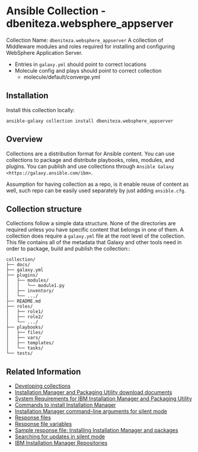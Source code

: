 # Ansible Collection - dbeniteza.websphere_appserver

Collection Name: `dbeniteza.websphere_appserver`
A collection of Middleware modules and roles required for installing and configuring WebSphere Application Server.

* Entries in `galaxy.yml` should point to correct locations
* Molecule config and plays should point to correct collection
    - molecule/default/converge.yml

## Installation

Install this collection locally:

```shell
ansible-galaxy collection install dbeniteza.websphere_appserver
```

## Overview

Collections are a distribution format for Ansible content. You can use collections to package and distribute playbooks, roles, modules, and plugins.
You can publish and use collections through `Ansible Galaxy <https://galaxy.ansible.com/ibm>`.

Assumption for having collection as a repo, is it enable reuse of content as well, such repo can be easily used separately by just adding `ansible.cfg`.

## Collection structure

Collections follow a simple data structure. None of the directories are required unless you have specific content that belongs in one of them. A collection does require a ``galaxy.yml`` file at the root level of the collection. This file contains all of the metadata that Galaxy
and other tools need in order to package, build and publish the collection::

    collection/
    ├── docs/
    ├── galaxy.yml
    ├── plugins/
    │   ├── modules/
    │   │   └── module1.py
    │   ├── inventory/
    │   └── .../
    ├── README.md
    ├── roles/
    │   ├── role1/
    │   ├── role2/
    │   └── .../
    ├── playbooks/
    │   ├── files/
    │   ├── vars/
    │   ├── templates/
    │   └── tasks/
    └── tests/

## Related Information

- [Developing collections](https://docs.ansible.com/ansible/devel/dev_guide/developing_collections.html)
- [Installation Manager and Packaging Utility download documents](https://www.ibm.com/support/pages/installation-manager-and-packaging-utility-download-documents)
- [System Requirements for IBM Installation Manager and Packaging Utility](https://www.ibm.com/support/pages/system-requirements-ibm-installation-manager-and-packaging-utility)
- [Commands to install Installation Manager](https://www.ibm.com/docs/en/installation-manager/current?topic=group-commands-install-installation-manager)
- [Installation Manager command-line arguments for silent mode](https://www.ibm.com/docs/en/installation-manager/current?topic=mode-installation-manager-command-line-arguments-silent)
- [Response files](https://www.ibm.com/docs/en/installation-manager/current?topic=mode-response-files)
- [Response file variables](https://www.ibm.com/docs/en/installation-manager/current?topic=files-response-file-variables)
- [Sample response file: Installing Installation Manager and packages](https://www.ibm.com/docs/en/installation-manager/current?topic=files-sample-response-file-installing-installation-manager-packages)
- [Searching for updates in silent mode](https://www.ibm.com/docs/en/installation-manager/current?topic=keys-searching-updates-in-silent-mode)
- [IBM Installation Manager Repositories](https://www.ibm.com/docs/en/installation-manager/current?topic=files-repositories)

